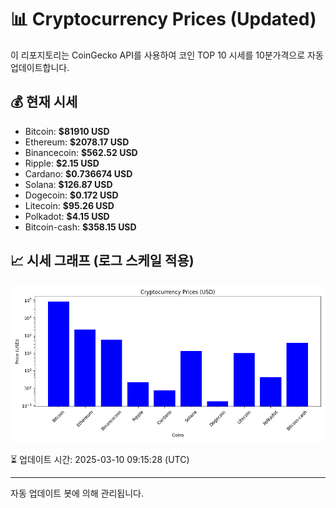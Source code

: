 
# 📊 Cryptocurrency Prices (Updated)

이 리포지토리는 CoinGecko API를 사용하여 코인 TOP 10 시세를 10분가격으로 자동 업데이트합니다.

## 💰 현재 시세
- Bitcoin: **$81910 USD**
- Ethereum: **$2078.17 USD**
- Binancecoin: **$562.52 USD**
- Ripple: **$2.15 USD**
- Cardano: **$0.736674 USD**
- Solana: **$126.87 USD**
- Dogecoin: **$0.172 USD**
- Litecoin: **$95.26 USD**
- Polkadot: **$4.15 USD**
- Bitcoin-cash: **$358.15 USD**

## 📈 시세 그래프 (로그 스케일 적용)
![Crypto Prices](crypto_prices.png)

⏳ 업데이트 시간: 2025-03-10 09:15:28 (UTC)

---
자동 업데이트 봇에 의해 관리됩니다.
